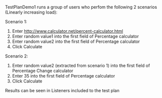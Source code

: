 TestPlanDemo1 runs a group of users who perfom the following 2 scenarios (Linearly increasing load):

Scenario 1:
1. Enter http://www.calculator.net/percent-calculator.html
2. Enter random value1 into the first field of Percentage calculator
3. Enter random value2 into the first field of Percentage calculator
4. Click Calculate

Scenario 2:
1. Enter random value2 (extracted from scenario 1) into the first field of Percentage Change calculator
2. Enter 35 into the first field of Percentage calculator
3. Click Calculate

Results can be seen in Listeners included to the test plan

